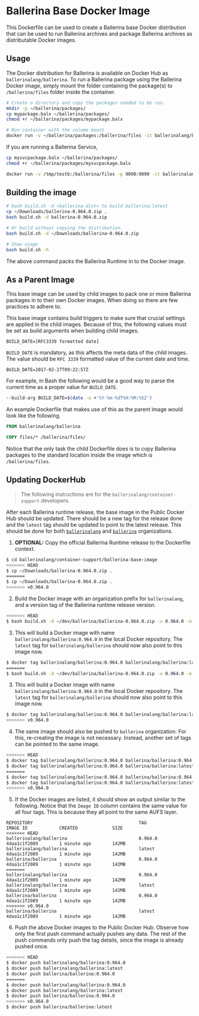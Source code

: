 # Ballerina Base Docker Image

This Dockerfile can be used to create a Ballerina base Docker distribution that can be used to run Ballerina archives and package Ballerina archives as distributable Docker images.

## Usage
The Docker distribution for Ballerina is available on Docker Hub as `ballerinalang/ballerina`. To run a Ballerina package using the Ballerina Docker image, simply mount the folder containing the package(s) to `/ballerina/files` folder inside the container. 

```bash
# Create a directory and copy the packages needed to be run.
mkdir -p ~/ballerina/packages/
cp mypackage.balx ~/ballerina/packages/
chmod +r ~/ballerina/packages/mypackage.balx

# Run container with the volume mount
docker run -v ~/ballerina/packages:/ballerina/files -it ballerinalang/ballerina
```

If you are running a Ballerina Service,

```bash
cp mysvcpackage.balx ~/ballerina/packages/
chmod +r ~/ballerina/packages/mysvcpackage.balx

docker run -v /tmp/testb:/ballerina/files -p 9090:9090 -it ballerinalang/ballerina
```

## Building the image
```bash
# bash build.sh -d <ballerina-dist> to build ballerina:latest
cp ~/Downloads/ballerina-0.964.0.zip .
bash build.sh -d ballerina-0.964.0.zip

# Or build without copying the distribution.
bash build.sh -d ~/Downloads/ballerina-0.964.0.zip

# Show usage
bash build.sh -h
```
The above command packs the Ballerina Runtime in to the Docker image.
## As a Parent Image
This base image can be used by child images to pack one or more Ballerina packages in to their own Docker images. When doing so there are few practices to adhere to.

This base image contains build triggers to make sure that crucial settings are applied in the child images. Because of this, the following values must be set as build arguments when building child images.

```
BUILD_DATE=[RFC3339 formatted date]
```

`BUILD_DATE` is mandatory, as this affects the meta data of the child images. The value should be `RFC 3339` formatted value of the current date and time.

```
BUILD_DATE=2017-02-27T09:22:57Z
```

For example, in Bash the following would be a good way to parse the current time as a proper value for `BUILD_DATE`.

```bash
--build-arg BUILD_DATE=$(date -u +'%Y-%m-%dT%H:%M:%SZ')
```

An example Dockerfile that makes use of this as the parent image would look like the following.

```Dockerfile
FROM ballerinalang/ballerina

COPY files/* /ballerina/files/
```

Notice that the only task the child Dockerfile does is to copy Ballerina packages to the standard location inside the image which is `/ballerina/files`.

## Updating DockerHub

> The following instructions are for the `ballerinalang/container-support` developers.

After each Ballerina runtime release, the base image in the Public Docker Hub should be updated. There should be a new tag for the release done and the `latest` tag should be updated to point to the latest release. This should be done for both [`ballerinalang`](https://hub.docker.com/r/ballerinalang/ballerina/) and [`ballerina`](https://hub.docker.com/r/ballerina/ballerina/) organizations.

1. **OPTIONAL:** Copy the official Ballerina Runtime release to the Dockerfile context.
```bash
$ cd ballerinalang/container-support/ballerina-base-image
<<<<<<< HEAD
$ cp ~/Downloads/ballerina-0.964.0.zip .
=======
$ cp ~/Downloads/ballerina-0.964.0.zip .
>>>>>>> v0.964.0
```

2. Build the Docker image with an organization prefix for `ballerinalang`, and a version tag of the Ballerina runtime release version.

```bash
<<<<<<< HEAD
$ bash build.sh -d ~/dev/ballerina/ballerina-0.964.0.zip -v 0.964.0 -o ballerinalang
```

3. This will build a Docker image with name `ballerinalang/ballerina:0.964.0` in the local Docker repository. The `latest` tag for `ballerinalang/ballerina` should now also point to this image now.
```bash
$ docker tag ballerinalang/ballerina:0.964.0 ballerinalang/ballerina:latest
=======
$ bash build.sh -d ~/dev/ballerina/ballerina-0.964.0.zip -v 0.964.0 -o ballerinalang
```

3. This will build a Docker image with name `ballerinalang/ballerina:0.964.0` in the local Docker repository. The `latest` tag for `ballerinalang/ballerina` should now also point to this image now.
```bash
$ docker tag ballerinalang/ballerina:0.964.0 ballerinalang/ballerina:latest
>>>>>>> v0.964.0
```

4. The same image should also be pushed to `ballerina` organization. For this, re-creating the image is not necessary. Instead, another set of tags can be pointed to the same image.
```bash
<<<<<<< HEAD
$ docker tag ballerinalang/ballerina:0.964.0 ballerina/ballerina:0.964.0
$ docker tag ballerinalang/ballerina:0.964.0 ballerina/ballerina:latest
=======
$ docker tag ballerinalang/ballerina:0.964.0 ballerina/ballerina:0.964.0
$ docker tag ballerinalang/ballerina:0.964.0 ballerina/ballerina:latest
>>>>>>> v0.964.0
```

5. If the Docker images are listed, it should show an output similar to the following. Notice that the `Image ID` column contains the same value for all four tags. This is because they all point to the same AUFS layer.
```
REPOSITORY                                        TAG                                 IMAGE ID            CREATED             SIZE
<<<<<<< HEAD
ballerinalang/ballerina                           0.964.0                              4daa1c1f2089        1 minute ago        142MB
ballerinalang/ballerina                           latest                              4daa1c1f2089        1 minute ago        142MB
ballerina/ballerina                               0.964.0                              4daa1c1f2089        1 minute ago        142MB
=======
ballerinalang/ballerina                           0.964.0                    4daa1c1f2089        1 minute ago        142MB
ballerinalang/ballerina                           latest                              4daa1c1f2089        1 minute ago        142MB
ballerina/ballerina                               0.964.0                    4daa1c1f2089        1 minute ago        142MB
>>>>>>> v0.964.0
ballerina/ballerina                               latest                              4daa1c1f2089        1 minute ago        142MB
```

6. Push the above Docker images to the Public Docker Hub. Observe how only the first push command actually pushes any data. The rest of the push commands only push the tag details, since the image is already pushed once.
```bash
<<<<<<< HEAD
$ docker push ballerinalang/ballerina:0.964.0
$ docker push ballerinalang/ballerina:latest
$ docker push ballerina/ballerina:0.964.0
=======
$ docker push ballerinalang/ballerina:0.964.0
$ docker push ballerinalang/ballerina:latest
$ docker push ballerina/ballerina:0.964.0
>>>>>>> v0.964.0
$ docker push ballerina/ballerina:latest
```